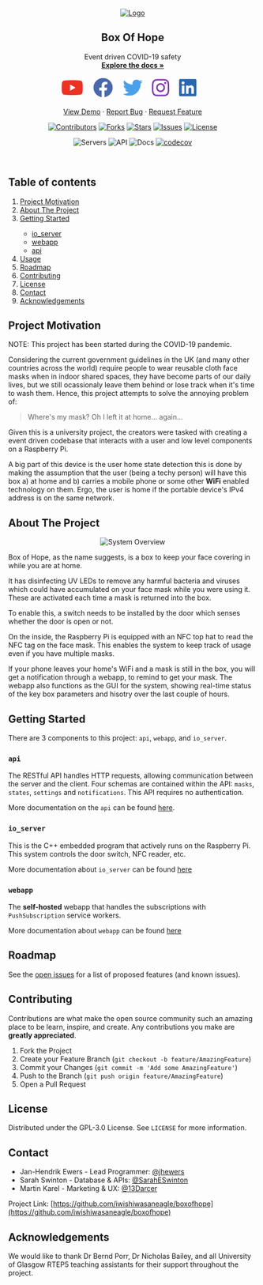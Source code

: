 <!-- PROJECT LOGO -->
<br />
<div align="center">
  <a href="https://boxofhope.co.uk/">
    <img src="https://raw.githubusercontent.com/iwishiwasaneagle/boxofhope/main/images/logo.png" alt="Logo" height="160">
  </a>

  <h2 align="center">Box Of Hope</h2>  
  
  <p align="center">
    Event driven COVID-19 safety
    <br />
    <a href="https://boxofhope.co.uk/docs/index.html"><strong>Explore the docs »</strong></a>
    <br />
    <br />
    <a href="https://www.youtube.com/channel/UCG8txVUxQb3aCut7adeDU7A"><img height=40 src="images/youtube.svg"></img></a>&nbsp;&nbsp;&nbsp;&nbsp;
    <a href="https://www.facebook.com/Box-of-Hope-106011608167716"><img height=40 src="images/facebook.svg"></img></a>&nbsp;&nbsp;&nbsp;&nbsp;
    <a href="https://twitter.com/theboxofhope"><img height=40 src="images/twitter.svg"></img></a>&nbsp;&nbsp;&nbsp;&nbsp;
    <a href="https://www.instagram.com/theboxofhope"><img height=40 src="images/instagram.svg"></img></a>&nbsp;&nbsp;&nbsp;&nbsp;
    <a href="https://www.linkedin.com/company/theboxofhope"><img height=40 src="images/linkedin.svg"></img></a>&nbsp;&nbsp;&nbsp;&nbsp;
    <br />
    <br />
    <a href="https://www.boxofhope.co.uk">View Demo</a>
    ·
    <a href="https://github.com/iwishiwasaneagle/boxofhope/issues/new?assignees=&labels=&template=bug_report.md&title=">Report Bug</a>
    ·
    <a href="https://github.com/iwishiwasaneagle/boxofhope/issues/new?assignees=&labels=&template=feature_request.md&title=">Request Feature</a>
  </p>
</div>
<div align="center">
  
[![Contributors](https://img.shields.io/github/contributors/iwishiwasaneagle/boxofhope.svg?style=for-the-badge)](https://github.com/iwishiwasaneagle/boxofhope/graphs/contributors)
[![Forks](https://img.shields.io/github/forks/iwishiwasaneagle/boxofhope.svg?style=for-the-badge)](https://github.com/iwishiwasaneagle/boxofhope/network/members)
[![Stars](https://img.shields.io/github/stars/iwishiwasaneagle/boxofhope.svg?style=for-the-badge)](https://github.com/iwishiwasaneagle/boxofhope/stargazers)
[![Issues](https://img.shields.io/github/issues/iwishiwasaneagle/boxofhope.svg?style=for-the-badge)](https://github.com/iwishiwasaneagle/boxofhope/issues)
[![License](https://img.shields.io/github/license/iwishiwasaneagle/boxofhope.svg?style=for-the-badge)](https://github.com/iwishiwasaneagle/boxofhope/blob/main/LICENSE)
</div>
<div align="center">

![Servers](https://github.com/iwishiwasaneagle/boxofhope/workflows/Servers/badge.svg)
![API](https://github.com/iwishiwasaneagle/boxofhope/actions/workflows/api_ci.yml/badge.svg)
![Docs](https://github.com/iwishiwasaneagle/boxofhope/workflows/Docs/badge.svg)
[![codecov](https://codecov.io/gh/iwishiwasaneagle/boxofhope/branch/main/graph/badge.svg?token=KQ8XKQ7CFM)](https://codecov.io/gh/iwishiwasaneagle/boxofhope)

</div>
<br />

<!-- TABLE OF CONTENTS -->

## Table of contents

<ol>
    <li><a href="#project-motivation">Project Motivation</a></li>
    <li><a href="#about-the-project">About The Project</a></li>
    <li><a href="#getting-started">Getting Started</a></li>
      <ul>
      <li><a href="#io_server">io_server</a</li>
      <li><a href="#webapp">webapp</a</li>
      <li><a href="#api">api</a</li>
      </ul>
    <li><a href="#usage">Usage</a></li>
    <li><a href="#roadmap">Roadmap</a></li>
    <li><a href="#contributing">Contributing</a></li>
    <li><a href="#license">License</a></li>
    <li><a href="#contact">Contact</a></li>
    <li><a href="#acknowledgements">Acknowledgements</a></li>
</ol>

<!-- PROJECT MOTIVATION -->

## Project Motivation

NOTE: This project has been started during the COVID-19 pandemic.

Considering the current government guidelines in the UK (and many other countries across the world) require people to wear reusable cloth face masks when in indoor shared spaces, they have become parts of our daily lives, but we still ocassionaly leave them behind or lose track when it's time to wash them. Hence, this project attempts to solve the annoying problem of:

> Where's my mask? Oh I left it at home... again...

Given this is a university project, the creators were tasked with creating a event driven codebase that interacts with a user and low level components on a Raspberry Pi.

A big part of this device is the user home state detection this is done by making the assumption that the user (being a techy person) will have this box a) at home and b) carries a mobile phone or some other **WiFi** enabled technology on them. Ergo, the user is home if the portable device's IPv4 address is on the same network.

<!-- ABOUT THE PROJECT -->

## About The Project
<div align="center">
  <img src="https://github.com/iwishiwasaneagle/boxofhope/blob/docs/images/Components.png?raw=true" alt="System Overview" height="400">
</div>

Box of Hope, as the name suggests, is a box to keep your face covering in while you are at home. 

It has disinfecting UV LEDs to remove any harmful bacteria and viruses which could have accumulated on your face mask while you were using it. These are activated each time a mask is returned into the box. 

To enable this, a switch needs to be installed by the door which senses whether the door is open or not. 

On the inside, the Raspberry Pi is equipped with an NFC top hat to read the NFC tag on the face mask. This enables the system to keep track of usage even if you have multiple masks. 

If your phone leaves your home's WiFi and a mask is still in the box, you will get a notification through a webapp, to remind to get your mask. The webapp also functions as the GUI for the system, showing real-time status of the key box parameters and hisotry over the last couple of hours. 

<!-- GETTING STARTED -->

## Getting Started

There are 3 components to this project: `api`, `webapp`, and `io_server`.

### `api`

The RESTful API handles HTTP requests, allowing communication between the server and the client. Four schemas are contained within the API: `masks`, `states`, `settings` and `notifications`. This API requires no authentication.

More documentation on the `api` can be found [here](./api).

### `io_server`

This is the C++ embedded program that actively runs on the Raspberry Pi. This system controls the door switch, NFC reader, etc.

More documentation about `io_server` can be found [here](./io_server)


### `webapp`

The **self-hosted** webapp that handles the subscriptions with `PushSubscription` service workers.

More documentation about `webapp` can be found [here](./webapp)

<!-- ROADMAP -->

## Roadmap

See the [open issues](https://github.com/iwishiwasaneagle/boxofhope/issues?q=is%3Aopen+is%3Aissue+label%3Afeature) for a list of proposed features (and known issues).

<!-- CONTRIBUTING -->

## Contributing

Contributions are what make the open source community such an amazing place to be learn, inspire, and create. Any contributions you make are **greatly appreciated**.

1. Fork the Project
2. Create your Feature Branch (`git checkout -b feature/AmazingFeature`)
3. Commit your Changes (`git commit -m 'Add some AmazingFeature'`)
4. Push to the Branch (`git push origin feature/AmazingFeature`)
5. Open a Pull Request

<!-- LICENSE -->

## License

Distributed under the GPL-3.0 License. See `LICENSE` for more information.

<!-- CONTACT -->

## Contact

* Jan-Hendrik Ewers - Lead Programmer: [@jhewers](https://twitter.com/jhewers) 
* Sarah Swinton - Database & APIs: [@SarahESwinton](https://twitter.com/SarahESwinton)
* Martin Karel - Marketing & UX: [@13Darcer](https://twitter.com/13Darcer)

Project Link: [https://github.com/iwishiwasaneagle/boxofhope](https://github.com/iwishiwasaneagle/boxofhope)

<!-- ACKNOWLEDGMENTS -->

## Acknowledgements

We would like to thank Dr Bernd Porr, Dr Nicholas Bailey, and all University of Glasgow RTEP5 teaching assistants for their support throughout the project. 